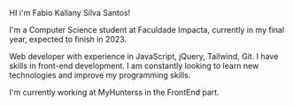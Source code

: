HI i'm Fabio Kallany Silva Santos!

I'm a Computer Science student at Faculdade Impacta, currently in my final year, expected to finish in 2023.

Web developer with experience in JavaScript, jQuery, Tailwind, Git. I have skills in front-end development. I am constantly looking to learn new technologies and improve my programming skills.

I'm currently working at MyHunterss in the FrontEnd part.
